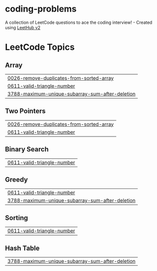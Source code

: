# coding-problems
A collection of LeetCode questions to ace the coding interview! - Created using [LeetHub v2](https://github.com/arunbhardwaj/LeetHub-2.0)

<!---LeetCode Topics Start-->
# LeetCode Topics
## Array
|  |
| ------- |
| [0026-remove-duplicates-from-sorted-array](https://github.com/neerajsahu14/coding-problems/tree/master/0026-remove-duplicates-from-sorted-array) |
| [0611-valid-triangle-number](https://github.com/neerajsahu14/coding-problems/tree/master/0611-valid-triangle-number) |
| [3788-maximum-unique-subarray-sum-after-deletion](https://github.com/neerajsahu14/coding-problems/tree/master/3788-maximum-unique-subarray-sum-after-deletion) |
## Two Pointers
|  |
| ------- |
| [0026-remove-duplicates-from-sorted-array](https://github.com/neerajsahu14/coding-problems/tree/master/0026-remove-duplicates-from-sorted-array) |
| [0611-valid-triangle-number](https://github.com/neerajsahu14/coding-problems/tree/master/0611-valid-triangle-number) |
## Binary Search
|  |
| ------- |
| [0611-valid-triangle-number](https://github.com/neerajsahu14/coding-problems/tree/master/0611-valid-triangle-number) |
## Greedy
|  |
| ------- |
| [0611-valid-triangle-number](https://github.com/neerajsahu14/coding-problems/tree/master/0611-valid-triangle-number) |
| [3788-maximum-unique-subarray-sum-after-deletion](https://github.com/neerajsahu14/coding-problems/tree/master/3788-maximum-unique-subarray-sum-after-deletion) |
## Sorting
|  |
| ------- |
| [0611-valid-triangle-number](https://github.com/neerajsahu14/coding-problems/tree/master/0611-valid-triangle-number) |
## Hash Table
|  |
| ------- |
| [3788-maximum-unique-subarray-sum-after-deletion](https://github.com/neerajsahu14/coding-problems/tree/master/3788-maximum-unique-subarray-sum-after-deletion) |
<!---LeetCode Topics End-->